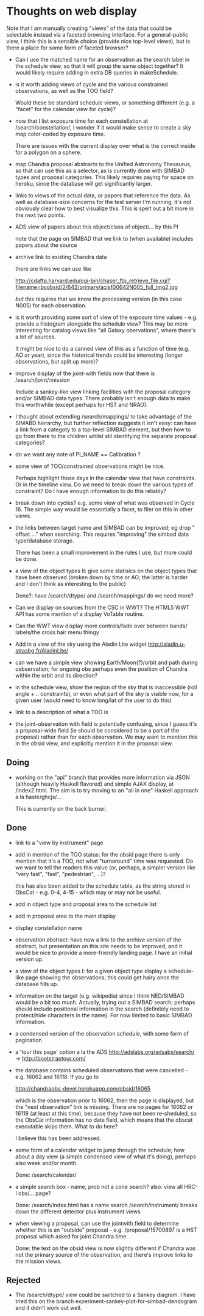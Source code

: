 # Thoughts on web display

Note that I am manually creating "views" of the data that
could be selectable instead via a faceted browsing interface.
For a general-public view, I think this is a sensible choice
(provide nice top-level views), but is there a place for
some form of faceted browser?

 - Can I use the matched name for an observation as the search
   label in the schedule view, so that it will group the same
   object together? It would likely require adding in extra
   DB queries in makeSchedule.

 - is it worth adding views of cycle and the various constrained
   observations, as well as the TOO field?

   Would these be standard schedule views, or something different
   (e.g. a "facet" for the calendar view for cycle)?

 - now that I list exposure time for each constellation at
   /search/constellation/, I wonder if it would make sense
   to create a sky map color-coded by exposure time.

   There are issues with the current display over what is
   the correct inside for a polygon on a sphere.
   
 - map Chandra proposal abstracts to the Unified Astronomy
   Thesaurus, so that can use this as a selector, as is
   currently done with SIMBAD types and proposal categories.
   This likely requires paying for space on heroku, since
   the database will get significantly larger.

 - links to views of the actual data, or papers that reference
   the data. As well as database-size concerns for the test
   server I'm running, it's not obviously clear how to
   best visualize this. This is spelt out a bit more in the
   next two points.

 - ADS view of papers about this object/class of object/...
   by this PI

   note that the page on SIMBAD that we link to (when
   available) includes papers about the source

 - archive link to existing Chandra data

   there are links we can use like 

   http://cdaftp.harvard.edu/cgi-bin/chaser_ftp_retrieve_file.cgi?filename=byobsid/2/642/primary/acisf00642N005_full_img2.jpg

   *but* this requires that we know the processing version
   (in this case N005) for each observation.  

 - is it worth providing some sort of view of the exposure
   time values - e.g. provide a histogram alongside the
   schedule view? This may be more interesting for catalog
   views like "all Galaxy obervations", where there's a lot
   of sources.

   It might be nice to do a canned view of this as a function
   of time (e.g. AO or year), since the historical trends
   could be interesting (longer observations, but split up
   more)?
   
 - improve display of the joint-with fields now that there
   is /search/joint/:mission

   Include a sankey-like view linking facilities with the
   proposal category and/or SIMBAD data types. There probably
   isn't enough data to make this worthwhile (except perhaps
   for HST and NRAO).

 - I thought about extending /search/mappings/ to take
   advantage of the SIMABD hierarchy, but further reflection
   suggests it isn't easy: can have a link from a categoty
   to a top-level SIMBAD element, but then how to go from
   there to the children whilst stil identifying the separate
   proposal categories?

 - do we want any note of PI_NAME == Calibration ?

 - some view of TOO/constrained observations might be nice.

   Perhaps highlight those days in the calendar view that
   have constraints. Or in the timeline view. Do we need to
   break down the various types of constraint? Do I have enough
   information to do this reliably?

 - break down into cycles? e.g. some view of what was observed
   in Cycle 16. The simple way would be essentially a facet,
   to filer on this in other views.
 
 - the links between target name and SIMBAD can be improved;
   eg drop " offset ..." when searching. This requires
   "improving" the simbad data type/database storage.

   There has been a small improvement in the rules I use,
   but more could be done.

 - a view of the object types II: give some statisics on the
   object types that have been observed (broken down by time
   or AO; the latter is harder and I don't think as interesting
   to the public)

   Done?: have /search/dtype/ and /search/mappings/
          do we need more?
   
 - Can we display on sources from the CSC in WWT? The HTML5 WWT
   API has some mention of a display VoTable routine.

 - Can the WWT view display more controls/fade over between bands/
   labels/the cross hair menu thingy

 - Add in a view of the sky using the Aladin Lite widget
   http://aladin.u-strasbg.fr/AladinLite/
 
 - can we have a simple view showing Earth/Moon(?)/orbit and
   path during osbservation; for ongoing obs perhaps even the
   position of Chandra within the orbit and its direction?

 - in the schedule view, show the region of the sky that is
   inaccessible (roll angle + .. constraints), or even what
   part of the sky is visible now, for a given user (would
   need to know long/lat of the user to do this)

 - link to a description of what a TOO is

 - the joint-observation with field is potentially confusing,
   since I guess it's a proposal-wide field (ie should be
   considered to be a part of the proposal) rather than for
   each observation. We may want to mention this in the obsid
   view, and explicitly mention it in the proposal view.

## Doing

 - working on the "api" branch that provides more information
   via JSON (although heavily Haskell flavored) and simple
   AJAX display, at /index2.html. The aim is to try moving
   to an "all in one" Haskell approach a la haste/ghcjs/...

   This is currently on the back burner.
   
## Done

 - link to a "view by instrument" page

 - add in mention of the TOO status: for the obsid page there is
   only mention that it's a TOO, not what "turnaround" time
   was requested. Do we want to tell the readers this value (or,
   perhaps, a simpler version like "very fast", "fast",
   "pedestrian", ...)?

   this has also been added to the schedule table, as the string
   stored in ObsCat - e.g. 0-4, 4-15 - which may or may not be
   useful.

 - add in object type and proposal area to the schedule list

 - add in proposal area to the main display

 - display constellation name

 - observation abstract: have now a link to the archive version of
   the abstract, but presentation on this site needs to be
   improved, and it would be nice to provide a more-friendly
   landing page. I have an initial version up.

 - a view of the object types I: for a given object type
   display a schedule-like page showing the observations;
   this could get hairy once the database fills up.

 - information on the target (e.g. wikipedia) since I think
   NED/SIMBAD would be a bit too much. Actually, trying out
   a SIMBAD search; perhaps should include positional information
   in the search (definitely need to protect/hide characters in
   the name). For now limited to basic SIMBAD information.

 - a condensed version of the observation schedule, with some form
   of pagination
   
 - a 'tour this page' option a la the ADS 
   http://adslabs.org/adsabs/search/
     -> http://bootstraptour.com/

 - the database contains scheduled observations that were
   cancelled - e.g. 16062 and 16118. If you go to 

     http://chandraobs-devel.herokuapp.com/obsid/16065

   which is the observation prior to 16062, then the page
   is displayed, but the "next observation" link is missing.
   There are no pages for 16062 or 16118 (at least at this
   time), because they have not been re-sheduled, so the ObsCat
   information has no date field, which means that the obscat
   executable skips them. What to do here? 

   I believe this has been addressed.

 - some form of a calendar widget to jump through the schedule;
   how about a day view (a simple condensed view of what it's
   doing), perhaps also week and/or month.

   Done: /search/calendar/

 - a simple search box - name, prob not a cone search?
   also: view all HRC-I obs/... page?

   Done: /search/index.html has a name search
         /search/instrument/ breaks down the different
             detector plus instrument views

 - when viewing a proposal, can use the jointwith field to
   determine whether this is an "outside" proposal - e.g.
   /proposal/15700897 is a HST proposal which asked for joint
   Chandra time.
   
   Done: the text on the obsid view is now slightly different
   if Chandra was not the primary source of the observation,
   and there's improve links to the mission views.
   
## Rejected

 - The /search/dtype/ view could be switched to a Sankey
   diagram. I have tried this on the branch
   experiment-sankey-plot-for-simbad-dendogram
   and it didn't work out well.
   

